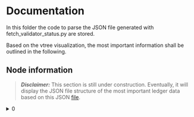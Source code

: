 # Documentation
In this folder the code to parse the JSON file generated with fetch_validator_status.py are stored.

Based on the vtree visualization, the most important information shall be outlined in the following.

## Node information

> **_Disclaimer:_** This section is still under construction. Eventually, it will display the JSON file structure of the most important ledger data based on this JSON [file](https://github.com/amosproj/amos2022ss06-idunion-blockchain-dashboard/blob/15-list-all-available-data/data/ledger/analyze.json).

<details>
<summary>0</summary>
name: Node1
<br>
client-address	:	tcp://192.168.188.32:9702#
<br>
node-address	:	tcp://192.168.188.32:9701
    <details><summary>status</summary>
uptime : 0:38:37
<br>
<details><summary>software</summary>
indy-node: 1.12.4
</details>
</details>
<details><summary>response</summary>
<details><summary>result</summary>
<details><summary>data</summary>
<details><summary>Pool_info</summary>
<details><summary>Total_nodes_count : 4</summary>
<details><summary>Reachable_nodes</summary></details>
</details>
</details>
</details>
</details>
</details>